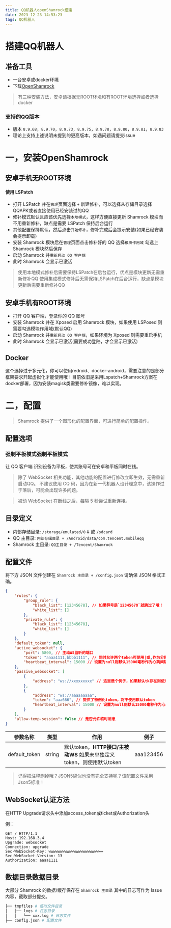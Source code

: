 ```yaml
---
title: QQ机器人openShamrock搭建
date: 2023-12-23 14:53:23
tags: QQ机器人
---
```


# 搭建QQ机器人

## 准备工具

- 一台安卓或docker环境
- 下载[OpenShamrock](https://github.com/whitechi73/OpenShamrock/actions/workflows/build-apk.yml)

<blockquote> 
有三种安装方法，安卓请根据无ROOT环境和有ROOT环境选择或者选择docker
</blockquote>

### 支持的QQ版本

- 版本 `8.9.68`，`8.9.70`，`8.9.73`，`8.9.75`，`8.9.78`，`8.9.80`，`8.9.81`，`8.9.83`
- 理论上支持上述说明未提到的更高版本，如遇问题请提交issue

# 一，安装OpenShamrock

## 安卓手机无ROOT环境

#### 使用 LSPatch

- 打开 LSPatch 并在`管理`页面选择 `+` 新建修补，可以选择从存储目录选择QQAPK或者直接使用已经安装过的QQ
- 修补模式默认且应该优先选择`本地模式`，这样方便直接更新 Shamrock 模块而不用重新修补，缺点是需要 LSPatch 保持后台运行
- 其他配置保持默认，然后点击`开始修补`，修补完成后会提示安装(如果已经安装会提示卸载)
- 安装 Shamrock 模块后在`管理`页面点击修补好的 QQ 选择`模块作用域` 勾选上 Shamrock 模块然后保存
- 启动 Shamrock 并`重新启动 QQ 客户端`
- 此时 Shamrock 会显示已激活

> 使用本地模式修补后需要保持LSPatch在后台运行，优点是模块更新无需重新修补QQ 使用集成模式修补后无需保持LSPatch在后台运行，缺点是模块更新后需要重新修补QQ


## 安卓手机有ROOT环境

- 打开 QQ 客户端，登录你的 QQ 账号
- 安装 Shamrock 并在 Xposed 启用 Shamrock 模块，如果使用 LSPosed 则需要勾选模块作用域(默认QQ)
- 启动 Shamrock 并`重新启动 QQ 客户端`，如果环境为 Xposed 则需要重启手机
- 此时 Shamrock 会显示已激活(需要成功登陆，才会显示已激活)

## Docker
这个选择过于多元化，你可以使用redroid、docker-android，需要注意的是部分框架要求开起虚拟化才能使用哦！目前依旧是采用Lspatch+Shamrock方案在docker部署，因为安装magisk类需要修补镜像，难以实现。

# 二，配置

> Shamrock 提供了一个图形化的配置界面，可进行简单的配置操作。

## 配置选项

### 强制平板模式强制平板模式

让 QQ 客户端 识别设备为平板，使其账号可在安卓和平板同时在线。


> 除了 WebSocket 相关功能，其他功能的配置进行修改立即生效，无需重新启动QQ。 不建议使用 CQ 码，因为在新一代机器人设计理念中，该操作过于落后，可能会出现许多问题。

> 被动 WebSocket 在断线之后，每隔 5 秒尝试重新连接。


## 目录定义

- 内部存储目录: `/storage/emulated/0` # 或 `/sdcard`
- QQ 主目录: `内部存储目录 + /Android/data/com.tencent.mobileqq`
- Shamrock 主目录: `QQ主目录 + /Tencent/Shamrock`

## 配置文件

将下方 JSON 文件创建在 `Shamrock 主目录 + /config.json`
请确保 JSON 格式正确。

```json
{
    "rules": {
        "group_rule": {
            "black_list": [12345678], // 如果群号是`12345678`就跳过了哦！
            "white_list": []
        },
        "private_rule": {
            "black_list": [12345678],
            "white_list": []
        }
    },
    "default_token": null,
    "active_websocket": {
        "port": 5800, // 主动WS监听的端口
        "token": "aaaa1111,bbbb1111", // 同时允许两个token可使用|或,作为分割
        "heartbeat_interval": 15000 // 设置为null则默认15000毫秒作为心跳间隔，0则为无心跳
    },
    "passive_websocket": [
        {
            "address": "ws://xxxxxxxxx" // 这里是个例子，如果默认tk存在则使用默认token鉴权
        },
        {
            "address": "ws://aaaaaaaaa",
            "token": "aaa666", // 提供了特例化token，将不使用默认token
            "heartbeat_interval": 15000 // 设置为null则默认15000毫秒作为心跳间隔，0则为无心跳
        }
    ],
    "allow-temp-session": false // 是否允许临时消息
}
```

| 参数名称      | 类型   | 作用                                                         | 例子      |
| ------------- | ------ | ------------------------------------------------------------ | --------- |
| default_token | string | 默认token，**HTTP接口/主被动WS** 如果未单独定义token，则使用默认token | aaa123456 |

> 记得把注释删掉哦？JSON5貌似也没有完全支持呢？该配置文件采用Json5标准！

## WebSocket认证方法

在HTTP Upgrade请求头中添加access_token或ticket或Authorization头

例：

```text
GET / HTTP/1.1
Host: 192.168.3.4
Upgrade: websocket
Connection: upgrade
Sec-WebSocket-Key: wwwwwwwwwwwwwwwwwwwwww==
Sec-WebSocket-Version: 13
Authorization: aaaa1111
```

## 数据目录数据目录

大部分 Shamrock 的数据/缓存保存在 `Shamrock 主目录`
其中的日志可作为 Issue 内容，截取部分提交。

```bash
├── tmpfiles # 临时文件目录
│   ├── logs # 日志目录
│   │   └── xxx.log # 日志文件
├── config.json # 配置文件
```

